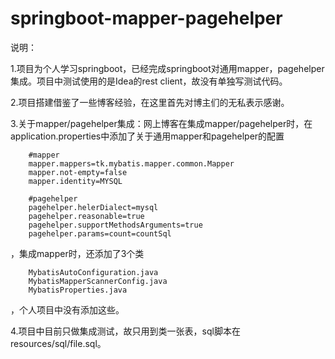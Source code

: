 # springboot-mapper-pagehelper
说明：

1.项目为个人学习springboot，已经完成springboot对通用mapper，pagehelper集成。项目中测试使用的是Idea的rest client，故没有单独写测试代码。

2.项目搭建借鉴了一些博客经验，在这里首先对博主们的无私表示感谢。

3.关于mapper/pagehelper集成：网上博客在集成mapper/pagehelper时，在application.properties中添加了关于通用mapper和pagehelper的配置

        #mapper
        mapper.mappers=tk.mybatis.mapper.common.Mapper
        mapper.not-empty=false
        mapper.identity=MYSQL

        #pagehelper
        pagehelper.helerDialect=mysql
        pagehelper.reasonable=true
        pagehelper.supportMethodsArguments=true
        pagehelper.params=count=countSql

，集成mapper时，还添加了3个类

        MybatisAutoConfiguration.java
        MybatisMapperScannerConfig.java
        MybatisProperties.java

，个人项目中没有添加这些。

4.项目中目前只做集成测试，故只用到类一张表，sql脚本在resources/sql/file.sql。
